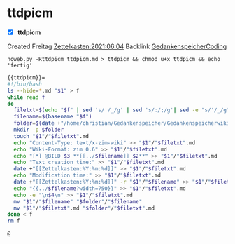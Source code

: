 # ttdpicm

- [X] **ttdpicm**

Created Freitag [Zettelkasten:2021:06:04]()
Backlink [GedankenspeicherCoding](../GedankenspeicherCoding.md)

  ``noweb.py -Rttdpicm ttdpicm.md > ttdpicm && chmod u+x ttdpicm && echo 'fertig'``

```bash
{{ttdpicm}}=
#!/bin/bash
ls --hide=*.md "$1" > f
while read f
do
  filetxt=$(echo "$f" | sed 's/ /_/g' | sed 's/:/;/g'| sed -e "s/'/_/g" | sed 's/\"//g')
  filename=$(basename "$f")
  folder=$(date +"/home/christian/Gedankenspeicher/Gedankenspeicherwiki/Zettelkasten/%Y/%m/%d" -r "$1"/"$filename")
  mkdir -p $folder
  touch "$1"/"$filetxt".md
  echo "Content-Type: text/x-zim-wiki" >> "$1"/"$filetxt".md
  echo "Wiki-Format: zim 0.6" >> "$1"/"$filetxt".md
  echo "[*] @BILD $3 **[[../$filename]] $2**" >> "$1"/"$filetxt".md
  echo "Text creation time:" >> "$1"/"$filetxt".md
  date +"[[Zettelkasten:%Y:%m:%d]]" >> "$1"/"$filetxt".md
  echo "Modification time:" >> "$1"/"$filetxt".md
  date +"[[Zettelkasten:%Y:%m:%d]]" -r "$1"/"$filename" >> "$1"/"$filetxt".md
  echo "{{../$filename?width=750}}" >> "$1"/"$filetxt".md
  echo -e "\n$4\n" >> "$1"/"$filetxt".md
  mv "$1"/"$filename" "$folder"/"$filename"
  mv "$1"/"$filetxt".md "$folder"/"$filetxt".md
done < f
rm f

@
```




